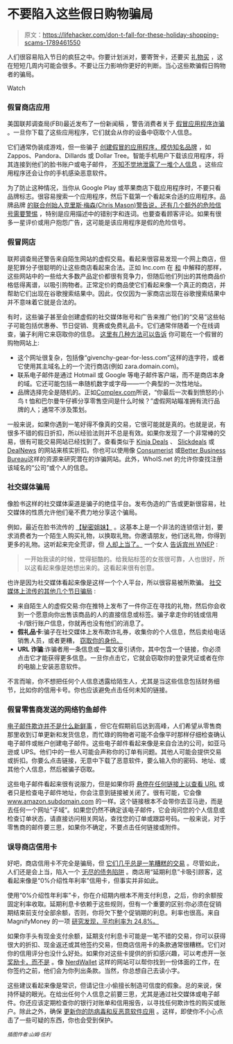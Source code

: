 # 不要陷入这些假日购物骗局

> 原文：<https://lifehacker.com/don-t-fall-for-these-holiday-shopping-scams-1789461550>

人们很容易陷入节日的疯狂之中。你要计划派对，要寄贺卡，还要买 [礼物买](https://lifehacker.com/the-best-days-to-shop-for-holiday-gifts-this-year-1789018087) ，这在短短几周内可能会很多。不要让压力影响你更好的判断。当心这些欺骗假日购物者的骗局。

Watch

### 假冒商店应用

美国联邦调查局(FBI)最近发布了一份新闻稿 ，警告消费者关于 [假冒应用程序诈骗](https://lifehacker.com/psa-the-mac-app-store-is-filled-with-scammy-apps-1789430248) 。一旦你下载了这些应用程序，它们就会从你的设备中窃取个人信息。

它们通常伪装成游戏，但一些骗子 [创建假冒的应用程序，模仿知名品牌](https://consumerist.com/2016/11/07/watch-out-for-fake-retailer-apps-on-your-iphone-this-holiday-season/) ，如 Zappos、Pandora、Dillards 或 Dollar Tree。智能手机用户下载该应用程序，将其连接到他们的脸书账户或电子邮件， [不知不觉地泄露了一堆个人信息](http://lifehacker.com/how-to-protect-yourself-from-online-fraud-and-identity-5858197) 。这些应用程序还会让你的手机感染恶意软件。

为了防止这种情况，当你从 Google Play 或苹果商店下载应用程序时，不要只看品牌标志。很容易搜索一个应用程序，然后下载第一个看起来合适的应用程序。品牌品牌 [的联合创始人克里斯·梅森(Chris Mason)警告说，还有几个额外的危险信号需要警惕](http://www.app.com/story/money/business/consumer/press-on-your-side/2016/11/18/holiday-shopping-scams/93986578/) ，特别是应用描述中的错别字和连词。也要查看顾客评论。如果有很多一星评价或用户抱怨广告，这可能是该应用程序是假的危险信号。

### 假冒网店

联邦调查局还警告来自陌生网站的虚假交易。看起来很容易发现一个网上商店，但是犯罪分子很聪明的让这些商店看起来合法。正如 Inc.com 在 [和](http://www.inc.com/joseph-steinberg/avoid-these-14-holiday-shopping-scams.html) 中解释的那样，这些网站中的一些给大多数产品定价都很有竞争力，但随后他们列出的其他商品价格低得离谱，以吸引购物者。正常定价的商品使它们看起来像一个真正的商店，并帮助它们出现在谷歌搜索结果中。因此，仅仅因为一家商店出现在谷歌搜索结果中并不意味着它就是合法的。

有时，这些骗子甚至会创建虚假的社交媒体账号和广告来推广他们的“交易”这些帖子可能包括优惠券、节日促销、竞赛或免费礼品卡。它们通常伴随着一个在线调查，骗子利用它来窃取你的信息。 [这里有几种方法可以告诉](http://www.complex.com/style/2013/04/10-ways-to-tell-you-are-shopping-on-a-fake-site/url-is-suspect) 你可能在一个假冒的购物网站上:

*   这个网址很复杂，包括像“givenchy-gear-for-less.com”这样的连字符，或者它使用其主域名上的一个流行商店(例如 zara.domain.com)。
*   联系电子邮件是通过 Hotmail 或 Google 等电子邮件客户端，而不是商店本身的域。它还可能包括一串随机数字或字母——一个典型的一次性地址。
*   品牌选择完全是随机的。正如[Complex.com](http://www.complex.com/style/2013/04/10-ways-to-tell-you-are-shopping-on-a-fake-site/brand-selection)所说，“你最后一次看到愤怒的小鸟 t 恤和巴尔曼牛仔裤分享零售空间是什么时候？”虚假网站瞄准拥有流行品牌的人；通常不涉及策划。

一般来说，如果你遇到一笔好得不像真的交易，它很可能就是真的。也就是说，有很多不错的假日折扣，所以经验法则并不总是有效。如果你发现了一个非常棒的交易，很有可能交易网站已经找到了。查看类似于 [Kinja Deals](http://deals.kinja.com/) 、 [Slickdeals](https://slickdeals.net/) 或 [DealNews](http://dealnews.com/) 的网站来核实折扣。你也可以使用像 [Consumerist](https://consumerist.com/) 或[Better Business Bureau](https://www.bbb.org/)这样的资源来研究潜在的诈骗网站。此外，WhoIS.net 的允许你查找注册该域名的“公司”或个人的信息。

### 社交媒体骗局

像脸书这样的社交媒体渠道是骗子的绝佳平台。发布伪造的广告或更新很容易，社交媒体的性质允许他们毫不费力地分享这个骗局。

例如，最近在脸书流传的 [【秘密姐妹】](http://wnep.com/2016/11/18/officials-warn-about-secret-sister-gift-exchange-scam/) 。这基本上是一个非法的连锁信计划，要求消费者为一个陌生人购买礼物，以换取礼物。你邀请朋友，他们送礼物，你得到更多的礼物。这听起来完全荒谬，但 [人却上当了。](http://wnep.com/2016/11/18/officials-warn-about-secret-sister-gift-exchange-scam/) 一个女人 [告诉宾州 WNEP](http://wnep.com/2016/11/18/officials-warn-about-secret-sister-gift-exchange-scam/) :

> 一开始我读的时候，觉得挺酷的。给我贴标签的女孩很可靠，人也很好，所以这看起来像是她想出来的。这看起来很有创意。

也许是因为社交媒体看起来像是这样一个个人平台，所以很容易被所欺骗。 [社交媒体上流传的其他几个节日骗局](http://www.scam-detector.com/social-networking-scams/holidays-scams) :

*   来自陌生人的虚假交易:你在推特上发布了一件你正在寻找的礼物，然后你会收到一个愿意向你出售该商品的人的直接信息或标签。骗子拿走你的钱或信用卡/银行账户信息，你就再也没有他们的消息了。
*   **假礼品卡**:骗子在社交媒体上发布欺诈礼券，收集你的个人信息，然后卖给电话销售人员，或者更糟， [窃取你的身份。](http://lifehacker.com/five-steps-to-take-immediately-if-youre-the-victim-of-1507265334)
*   **URL 诈骗**:诈骗者用一条信息或一篇文章引诱你，其中包含一个链接，你必须点击它才能获得更多信息。一旦你点击它，它就会窃取你的登录凭证或者在你的电脑上安装恶意软件。

不言而喻，你不想把任何个人信息透露给陌生人，尤其是当这些信息包括财务细节，比如你的信用卡号。你也应该避免点击任何未知的链接。

### 假冒零售商发送的网络钓鱼邮件

[电子邮件欺诈并不是什么新鲜事](https://lifehacker.com/protect-yourself-from-phishing-44-different-ways-228480) ，但它在假期前后达到高峰，人们希望从零售商那里收到订单更新和发货信息，而忙碌的购物者可能不会像平时那样仔细检查确认电子邮件或帐户创建电子邮件。这些电子邮件看起来像是来自合法的公司，如亚马逊或 UPS。他们中的一些人可能会声称你的订单有问题。其他人可能会提供交易或折扣。你要么点击链接，无意中下载了恶意软件，要么输入你的密码、地址、或其他个人信息，然后被骗子窃取。

这些电子邮件看起来很有说服力，但是如果你将 [悬停在任何链接上以查看 URL](http://lifehacker.com/how-to-boost-your-phishing-detection-skills-and-avoid-e-5873050) 或者只是检查电子邮件地址，你会注意到链接被关闭了。很有可能，它会像 www.amazon.subdomain.com 的一样。这个链接根本不会带你去亚马逊，而是去任何一个网址“子域”。如果您仍然不确定该电子邮件，它会询问您的个人信息或检查订单状态，请直接访问相关网站，查找您的订单或跟踪号码。一般来说，对于零售商的邮件要三思，如果你不确定，不要点击任何链接或附件。

### 误导商店信用卡

好吧，商店信用卡不完全是骗局，但 [它们几乎总是一笔糟糕的交易](http://twocents.lifehacker.com/all-the-ways-credit-card-companies-try-to-screw-you-ove-1755287376#_ga=1.121929867.1268082208.1431441811) 。尽管如此，人们还是会上当，陷入一个 [无尽的债务陷阱](http://twocents.lifehacker.com/common-debt-traps-that-keep-you-living-paycheck-to-pa-1637915715#_ga=1.121929867.1268082208.1431441811) 。商店用“延期利息”卡吸引顾客，这看起来像是“0%介绍性年利率”信用卡，但事实并非如此。

使用“0%介绍性年利率”卡，你在介绍期内根本不用支付利息，之后，你的余额按固定利率收取。延期利息卡依赖于这些规则，但有一个重要的区别:你必须在促销期结束前支付全部余额，否则，你将欠下整个促销期的利息。利率也很高。来自 MagnifyMoney 的一项 [研究发现，平均利率为 24.8%。](http://www.magnifymoney.com/blog/consumer-watchdog/store-credit-cards-deferred-interest-holiday-2015-study/)

如果你手头有现金支付余额，延期支付利息卡可能是一笔不错的交易，你可以获得很大的折扣、现金返还或其他签约交易，但商店信用卡的条款通常很糟糕。它们对你的信用评分也没什么好处。如果你对这些卡提供的折扣感兴趣，可以考虑开一张 [奖励卡，而不是](http://lifehacker.com/ask-an-expert-all-about-maximizing-your-credit-card-tr-1764344578) 。像 [NerdWallet](https://www.nerdwallet.com/) 这样的网站可以帮你找到一份体面的工作，在你签约之前，他们会为你列出条款。当然，你总想自己去读小字。

这些建议看起来像是常识，但请记住:小偷擅长制造可信度的假象。总的来说，保持怀疑的眼光。在给出任何个人信息之前要三思，尤其是通过社交媒体或电子邮件。你还应该定期检查你的银行对账单和信用报告，以寻找任何欺诈性的购买或账户。除此之外，确保 [更新你的防病毒和反恶意软件应用](http://lifehacker.com/five-best-desktop-antivirus-applications-1607557993#_ga=1.121929867.1268082208.1431441811) 。这样，即使你不小心点击了一些可疑的东西，你也会受到保护。

*<small>插图作者:山姆·伍利</small>*